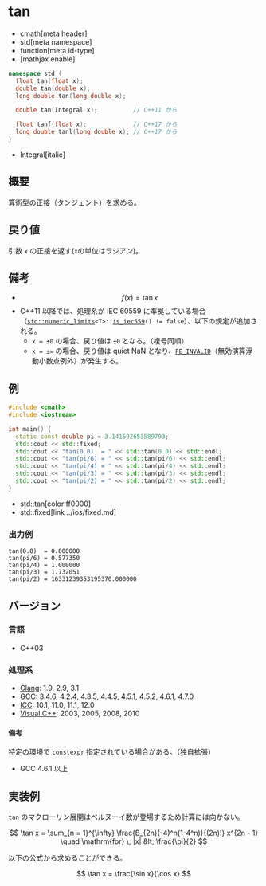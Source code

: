 # tan
* cmath[meta header]
* std[meta namespace]
* function[meta id-type]
* [mathjax enable]

```cpp
namespace std {
  float tan(float x);
  double tan(double x);
  long double tan(long double x);

  double tan(Integral x);          // C++11 から

  float tanf(float x);             // C++17 から
  long double tanl(long double x); // C++17 から
}
```
* Integral[italic]

## 概要
算術型の正接（タンジェント）を求める。


## 戻り値
引数 `x` の正接を返す(`x`の単位はラジアン)。


## 備考
- $$ f(x) = \tan x $$
- C++11 以降では、処理系が IEC 60559 に準拠している場合（[`std::numeric_limits`](../limits/numeric_limits.md)`<T>::`[`is_iec559`](../limits/numeric_limits/is_iec559.md)`() != false`）、以下の規定が追加される。
	- `x = ±0` の場合、戻り値は `±0` となる。（複号同順）
	- `x = ±∞` の場合、戻り値は quiet NaN となり、[`FE_INVALID`](../cfenv/fe_invalid.md)（無効演算浮動小数点例外）が発生する。


## 例
```cpp example
#include <cmath>
#include <iostream>

int main() {
  static const double pi = 3.141592653589793;
  std::cout << std::fixed;
  std::cout << "tan(0.0)  = " << std::tan(0.0) << std::endl;
  std::cout << "tan(pi/6) = " << std::tan(pi/6) << std::endl;
  std::cout << "tan(pi/4) = " << std::tan(pi/4) << std::endl;
  std::cout << "tan(pi/3) = " << std::tan(pi/3) << std::endl;
  std::cout << "tan(pi/2) = " << std::tan(pi/2) << std::endl;
}
```
* std::tan[color ff0000]
* std::fixed[link ../ios/fixed.md]

### 出力例
```
tan(0.0)  = 0.000000
tan(pi/6) = 0.577350
tan(pi/4) = 1.000000
tan(pi/3) = 1.732051
tan(pi/2) = 16331239353195370.000000
```

## バージョン
### 言語
- C++03

### 処理系
- [Clang](/implementation.md#clang): 1.9, 2.9, 3.1
- [GCC](/implementation.md#gcc): 3.4.6, 4.2.4, 4.3.5, 4.4.5, 4.5.1, 4.5.2, 4.6.1, 4.7.0
- [ICC](/implementation.md#icc): 10.1, 11.0, 11.1, 12.0
- [Visual C++](/implementation.md#visual_cpp): 2003, 2005, 2008, 2010

#### 備考
特定の環境で `constexpr` 指定されている場合がある。（独自拡張）
- GCC 4.6.1 以上


## 実装例
`tan` のマクローリン展開はベルヌーイ数が登場するため計算には向かない。

$$ \tan x = \sum_{n = 1}^{\infty} \frac{B_{2n}(-4)^n(1-4^n)}{(2n)!} x^{2n - 1} \quad \mathrm{for} \; |x| &lt; \frac{\pi}{2} $$

以下の公式から求めることができる。

$$ \tan x = \frac{\sin x}{\cos x} $$
